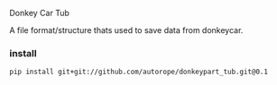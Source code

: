 Donkey Car Tub

A file format/structure thats used to save data from donkeycar. 


### install
```
pip install git+git://github.com/autorope/donkeypart_tub.git@0.1
```
